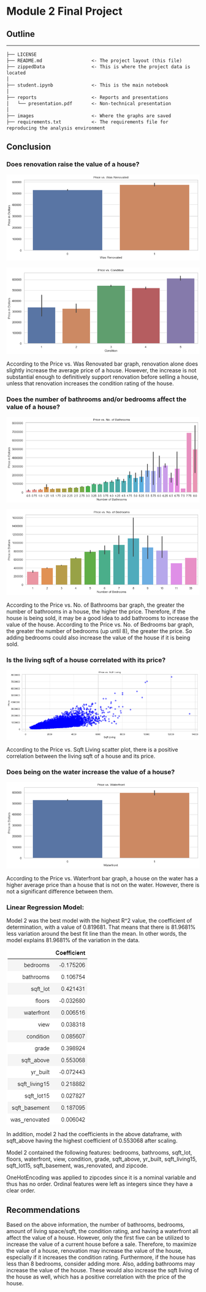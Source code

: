 # Module 2 Final Project

## Outline
-----------------------------------------
    ├── LICENSE
    ├── README.md                  <- The project layout (this file)
    ├── zippedData                 <- This is where the project data is located
    │
    ├── student.ipynb              <- This is the main notebook 
    │
    ├── reports                    <- Reports and presentations
    │   └── presentation.pdf       <- Non-technical presentation
    │
    ├── images                     <- Where the graphs are saved
    ├── requirements.txt           <- The requirements file for reproducing the analysis environment


## Conclusion

### Does renovation raise the value of a house?

![alt text](images/pricevsrenovated.png "Price vs. Was Renovated")

![alt text](images/pricevscondition.png "Price vs. Condition")

According to the Price vs. Was Renovated bar graph, renovation alone does slightly increase the average price of a house. However, the increase is not substantial enough to definitively support renovation before selling a house, unless that renovation increases the condition rating of the house.

### Does the number of bathrooms and/or bedrooms affect the value of a house?

![alt text](images/pricevsbathrooms.png "Price vs. No. of Bathrooms")

![alt text](images/pricevsbedrooms.png "Price vs. No. of Bedrooms")

According to the Price vs. No. of Bathrooms bar graph, the greater the number of bathrooms in a house, the higher the price. Therefore, if the house is being sold, it may be a good idea to add bathrooms to increase the value of the house. According to the Price vs. No. of Bedrooms bar graph, the greater the number of bedrooms (up until 8), the greater the price. So adding bedrooms could also increase the value of the house if it is being sold.

### Is the living sqft of a house correlated with its price?

![alt text](images/pricevssqftliving.png "Price vs. Sqft Living")

According to the Price vs. Sqft Living scatter plot, there is a positive correlation between the living sqft of a house and its price. 

### Does being on the water increase the value of a house?

![alt text](images/pricevswaterfront.png "Price vs. Waterfront")

According to the Price vs. Waterfront bar graph, a house on the water has a higher average price than a house that is not on the water. However, there is not a significant difference between them. 

### Linear Regression Model:

Model 2 was the best model with the highest R^2 value, the coefficient of determination, with a value of 0.819681. That means that there is 81.9681% less variation around the best fit line than the mean. In other words, the model explains 81.9681% of the variation in the data.

![alt text](images/coefficients.png "Coefficients of Model 2")

In addition, model 2 had the coefficients in the above dataframe, with sqft_above having the highest coefficient of 0.553068 after scaling.

Model 2 contained the following features: bedrooms, bathrooms, sqft_lot, floors, waterfront, view, condition, grade, sqft_above, yr_built, sqft_living15, sqft_lot15, sqft_basement, was_renovated, and zipcode.

OneHotEncoding was applied to zipcodes since it is a nominal variable and thus has no order. Ordinal features were left as integers since they have a clear order.

## Recommendations

Based on the above information, the number of bathrooms, bedrooms, amount of living space/sqft, the condition rating, and having a waterfront all affect the value of a house. However, only the first five can be utilized to increase the value of a current house before a sale. Therefore, to maximize the value of a house, renovation may increase the value of the house, especially if it increases the condition rating. Furthermore, if the house has less than 8 bedrooms, consider adding more. Also, adding bathrooms may increase the value of the house. These would also increase the sqft living of the house as well, which has a positive correlation with the price of the house. 
